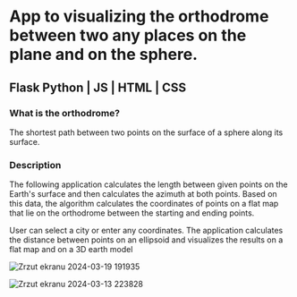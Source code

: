 # App to visualizing the orthodrome between two any places on the plane and on the sphere.

## Flask  Python | JS | HTML | CSS

### What is the orthodrome?
The shortest path between two points on the surface of a sphere along its surface.

### Description
The following application calculates the length between given points on the Earth's surface and then calculates the azimuth at both points. Based on this data, the algorithm calculates the coordinates of points on a flat map that lie on the orthodrome between the starting and ending points.

User can select a city or enter any coordinates.
The application calculates the distance between points on an ellipsoid and visualizes the results on a flat map and on a 3D earth model

![Zrzut ekranu 2024-03-19 191935](https://github.com/roslaniecdominik/OrthodromeApp/assets/160874606/24bf7066-2995-41f8-b40b-cdcb73933dce)

![Zrzut ekranu 2024-03-13 223828](https://github.com/roslaniecdominik/OrthodromeApp/assets/160874606/2038ba33-7ab5-46f2-93a6-d07bc9ea93ec)
